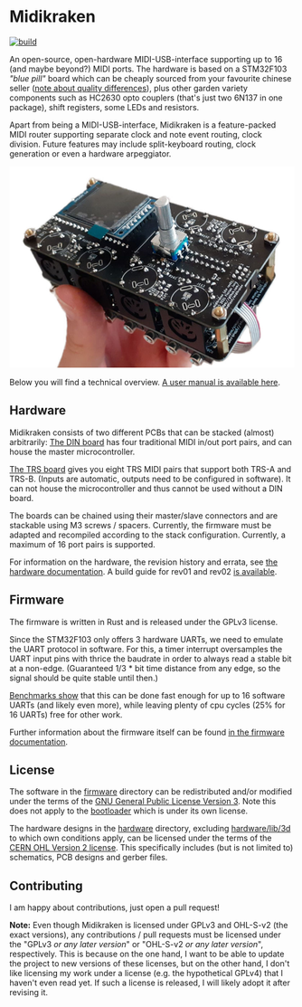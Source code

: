 Midikraken
==========

[![build](https://github.com/Windfisch/midikraken/actions/workflows/build.yml/badge.svg)](https://github.com/Windfisch/midikraken/actions/workflows/build.yml)

An open-source, open-hardware MIDI-USB-interface supporting up to 16
(and maybe beyond?) MIDI ports. The hardware is based on a STM32F103
*"blue pill"* board which can be cheaply sourced from your favourite chinese
seller ([note about quality differences](https://github.com/Windfisch/analog-synth/blob/master/bluepill.md)),
plus other garden variety components such as HC2630 opto couplers (that's just
two 6N137 in one package), shift registers, some LEDs and resistors.

Apart from being a MIDI-USB-interface, Midikraken is a feature-packed MIDI
router supporting separate clock and note event routing, clock division.
Future features may include split-keyboard routing, clock generation or even a
hardware arpeggiator.

![Example of a Midikraken configuration](hardware/img/midikraken_trs_din_ui.jpg)

Below you will find a technical overview. [A user manual is available here](documentation/README.md).

Hardware
--------

Midikraken consists of two different PCBs that can be stacked (almost)
arbitrarily: [The DIN board](hardware/din5_pcb) has four traditional MIDI
in/out port pairs, and can house the master microcontroller.

[The TRS board](hardware/trs_pcb) gives you eight TRS MIDI pairs that support
both TRS-A and TRS-B. (Inputs are automatic, outputs need to be configured
in software). It can not house the microcontroller and thus cannot be used
without a DIN board.

The boards can be chained using their master/slave connectors and are
stackable using M3 screws / spacers. Currently, the firmware must be
adapted and recompiled according to the stack configuration. Currently,
a maximum of 16 port pairs is supported.

For information on the hardware, the revision history and errata, see
[the hardware documentation](hardware/README.md). A build guide for rev01
and rev02 [is available](documentation/build_guide/README.md).

Firmware
--------

The firmware is written in Rust and is released under the GPLv3 license.

Since the STM32F103 only offers 3 hardware UARTs, we need to emulate the UART
protocol in software. For this, a timer interrupt oversamples the UART input pins
with thrice the baudrate in order to always read a stable bit at a non-edge.
(Guaranteed 1/3 * bit time distance from any edge, so the signal should be quite
stable until then.)

[Benchmarks show](firmware/benchmark/README.md) that this can be done fast
enough for up to 16 software UARTs (and likely even more), while leaving
plenty of cpu cycles (25% for 16 UARTs) free for other work.

Further information about the firmware itself can be found
[in the firmware documentation](firmware/README.md).

License
-------

The software in the [firmware](firmware) directory can be redistributed
and/or modified under the terms of the
[GNU General Public License Version 3](gpl3.txt). Note this does not apply
to the [bootloader](firmware/sboot/sboot_stm32) which is under its own
license.

The hardware designs in the [hardware](hardware) directory, excluding
[hardware/lib/3d](hardware/lib/3d) to which own conditions apply, can be
licensed under the terms of the [CERN OHL Version 2 license](cern_ohl_s_v2.txt).
This specifically includes (but is not limited to) schematics, PCB designs and
gerber files.

Contributing
------------

I am happy about contributions, just open a pull request!

**Note:** Even though Midikraken is licensed under GPLv3 and OHL-S-v2 (the exact
versions), any contributions / pull requests must be licensed under the
"GPLv3 *or any later version*" or "OHL-S-v2 *or any later version*", respectively.
This is because on the one hand, I want to be able to update the project to new
versions of these licenses, but on the other hand, I don't like licensing my work
under a license (e.g. the hypothetical GPLv4) that I haven't even read yet. If such
a license is released, I will likely adopt it after revising it.
